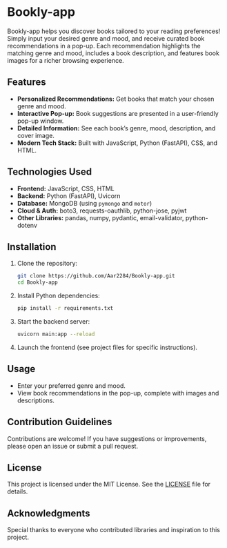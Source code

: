 # Bookly-app

Bookly-app helps you discover books tailored to your reading preferences! Simply input your desired genre and mood, and receive curated book recommendations in a pop-up. Each recommendation highlights the matching genre and mood, includes a book description, and features book images for a richer browsing experience.

## Features

- **Personalized Recommendations:** Get books that match your chosen genre and mood.
- **Interactive Pop-up:** Book suggestions are presented in a user-friendly pop-up window.
- **Detailed Information:** See each book’s genre, mood, description, and cover image.
- **Modern Tech Stack:** Built with JavaScript, Python (FastAPI), CSS, and HTML.

## Technologies Used

- **Frontend:** JavaScript, CSS, HTML
- **Backend:** Python (FastAPI), Uvicorn
- **Database:** MongoDB (using `pymongo` and `motor`)
- **Cloud & Auth:** boto3, requests-oauthlib, python-jose, pyjwt
- **Other Libraries:** pandas, numpy, pydantic, email-validator, python-dotenv

## Installation

1. Clone the repository:
    ```bash
    git clone https://github.com/Aar2284/Bookly-app.git
    cd Bookly-app
    ```
2. Install Python dependencies:
    ```bash
    pip install -r requirements.txt
    ```
3. Start the backend server:
    ```bash
    uvicorn main:app --reload
    ```
4. Launch the frontend (see project files for specific instructions).

## Usage

- Enter your preferred genre and mood.
- View book recommendations in the pop-up, complete with images and descriptions.

## Contribution Guidelines

Contributions are welcome! If you have suggestions or improvements, please open an issue or submit a pull request.

## License

This project is licensed under the MIT License. See the [LICENSE](LICENSE) file for details.

## Acknowledgments

Special thanks to everyone who contributed libraries and inspiration to this project.
